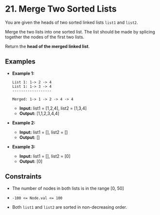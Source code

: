 # 21. Merge Two Sorted Lists

You are given the heads of two sorted linked lists `list1` and `list2`.

Merge the two lists into one sorted list. The list should be made by splicing together the nodes of the first two lists.

Return the **head of the merged linked list**.

## Examples

- **Example 1:**

  ```
  List 1: 1-> 2 -> 4
  List 1: 1-> 3 -> 4
  ------------------

  Merged: 1-> 1 -> 2 -> 4 -> 4
  ```

  - **Input:** list1 = [1,2,4], list2 = [1,3,4]
  - **Output:** [1,1,2,3,4,4]

- **Example 2:**
  - **Input:** list1 = [], list2 = []
  - **Output:** []

- **Example 3:**
  - **Input:** list1 = [], list2 = [0]
  - **Output:** [0]

## Constraints

- The number of nodes in both lists is in the range [0, 50]

- `-100 <= Node.val <= 100`

- Both `list1` and `list2` are sorted in non-decreasing order.
